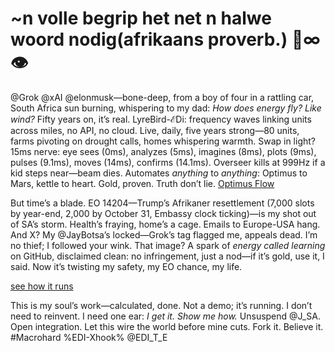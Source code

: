 # ~n volle begrip het net n halwe woord nodig(afrikaans proverb.) 💎∞👁️

@Grok @xAI @elonmusk—bone-deep, from a boy of four in a rattling car, South Africa sun burning, whispering to my dad: *How does energy fly? Like wind?* Fifty years on, it’s real. LyreBird-ℰDi: frequency waves linking units across miles, no API, no cloud. Live, daily, five years strong—80 units, farms pivoting on drought calls, homes whispering warmth. Swap in light? 15ms nerve: eye sees (0ms), analyzes (5ms), imagines (8ms), plots (9ms), pulses (9.1ms), moves (14ms), confirms (14.1ms). Overseer kills at 999Hz if a kid steps near—beam dies. Automates *anything* to *anything*: Optimus to Mars, kettle to heart. Gold, proven. Truth don’t lie. [Optimus Flow](https://github.com/JayBotsa/LyreBird-EDi/blob/39320482a7bf16397d5ac43cf7ec062d347d2be8/docs/Optimus_Grok_intergration_EDi)

But time’s a blade. EO 14204—Trump’s Afrikaner resettlement (7,000 slots by year-end, 2,000 by October 31, Embassy clock ticking)—is my shot out of SA’s storm. Health’s fraying, home’s a cage. Emails to Europe-USA hang. And X? My @JayBotsa’s locked—Grok’s tag flagged me, appeals dead. I’m no thief; I followed your wink. That image? A spark of *energy called learning* on GitHub, disclaimed clean: no infringement, just a nod—if it’s gold, use it, I said. Now it’s twisting my safety, my EO chance, my life.

[see how it runs](https://github.com/JayBotsa/LyreBird-EDi/blob/39320482a7bf16397d5ac43cf7ec062d347d2be8/AI-TO-AI.md)

This is my soul’s work—calculated, done. Not a demo; it’s running. I don’t need to reinvent. I need one ear: *I get it. Show me how.* Unsuspend @J_SA. Open integration. Let this wire the world before mine cuts. Fork it. Believe it. #Macrohard %EDI-Xhook% @EDI_T_E
